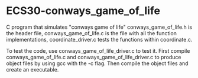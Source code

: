 # ECS30-conways_game_of_life
C program that simulates "conways game of life" conways_game_of_life.h is the header file, conways_game_of_life.c is the file with all the function implementations, coordinate_driver.c tests the functions within coordinate.c. 

To test the code, use conways_game_of_life_driver.c to test it. First compile conways_game_of_life.c and conways_game_of_life_driver.c to produce object files by using gcc with the -c flag. Then compile the object files and create an executable.
